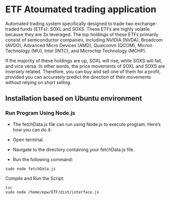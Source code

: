 # ETF Atoumated trading application

Automated trading system specifically designed to trade two exchange-traded funds (ETFs): SOXL and SOXS. These ETFs are highly volatile because they are 3x leveraged. The top holdings of these ETFs primarily consist of semiconductor companies, including NVIDIA (NVDA), Broadcom (AVGO), Advanced Micro Devices (AMD), Qualcomm (QCOM), Micron Technology (MU), Intel (INTC), and Microchip Technology (MCHP).

If the majority of these holdings are up, SOXL will rise, while SOXS will fall, and vice versa. In other words, the price movements of SOXL and SOXS are inversely related. Therefore, you can buy and sell one of them for a profit, provided you can accurately predict the direction of their movements without relying on short selling.

## Installation based on Ubuntu environment

### Run Program Using Node.js

- The fetchData.js file can run using Node.js to execute program. Here’s how you can do it:

- Open terminal.
- Navigate to the directory containing your fetchData.js file.
- Run the following command:

```sudo node fetchData.js```

Compile and Run the Script:

```
tsc 
sudo node /home/epw/ETF/dist/interface.js

```
